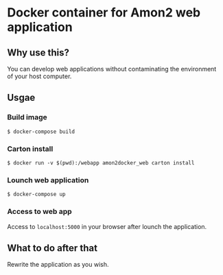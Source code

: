 # Docker container for Amon2 web application

## Why use this?

You can develop web applications without contaminating the environment of your host computer.

## Usgae

### Build image

```
$ docker-compose build
```

### Carton install

```
$ docker run -v $(pwd):/webapp amon2docker_web carton install
```

### Lounch web application

```
$ docker-compose up
```

### Access to web app

Access to `localhost:5000` in your browser after lounch the application.

## What to do after that

Rewrite the application as you wish.
